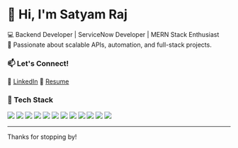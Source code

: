 # 👋 Hi, I'm Satyam Raj

💻 Backend Developer | ServiceNow Developer | MERN Stack Enthusiast  
🚀 Passionate about scalable APIs, automation, and full-stack projects.

### 📫 Let's Connect!
<!--- 🌐 [Portfolio/Website (optional)](https://your-link-here)-->
💼 [LinkedIn](https://linkedin.com/in/raj5253) 📂 [Resume](https://drive.google.com/file/d/1wxt81nnK0c8_YLc96GIQtdPPhaLPeP4N/view?usp=sharing)

### 🧰 Tech Stack

<img src="https://img.shields.io/badge/JavaScript-F7DF1E?logo=javascript&logoColor=black" /> <img src="https://img.shields.io/badge/Java-007396?logo=java&logoColor=white" /> <img src="https://img.shields.io/badge/Node.js-339933?logo=node.js&logoColor=white" /> <img src="https://img.shields.io/badge/Express.js-000000?logo=express&logoColor=white" /> <img src="https://img.shields.io/badge/React-61DAFB?logo=react&logoColor=black" /> <img src="https://img.shields.io/badge/Next.js-000000?logo=next.js&logoColor=white" /> <img src="https://img.shields.io/badge/HTML5-E34F26?logo=html5&logoColor=white" /> <img src="https://img.shields.io/badge/CSS3-1572B6?logo=css3&logoColor=white" /> <img src="https://img.shields.io/badge/Tailwind_CSS-06B6D4?logo=tailwind-css&logoColor=white" /> <img src="https://img.shields.io/badge/MongoDB-47A248?logo=mongodb&logoColor=white" /> <img src="https://img.shields.io/badge/MySQL-4479A1?logo=mysql&logoColor=white" /> <img src="https://img.shields.io/badge/ServiceNow-0C322C?logo=servicenow&logoColor=white" />

---

Thanks for stopping by!


<!--
**raj5253/raj5253** is a ✨ _special_ ✨ repository because its `README.md` (this file) appears on your GitHub profile.

Here are some ideas to get you started:

- 🔭 I’m currently working on ...
- 🌱 I’m currently learning ...
- 👯 I’m looking to collaborate on ...
- 🤔 I’m looking for help with ...
- 💬 Ask me about ...
- 📫 How to reach me: ...
- 😄 Pronouns: ...
- ⚡ Fun fact: ...
-->

